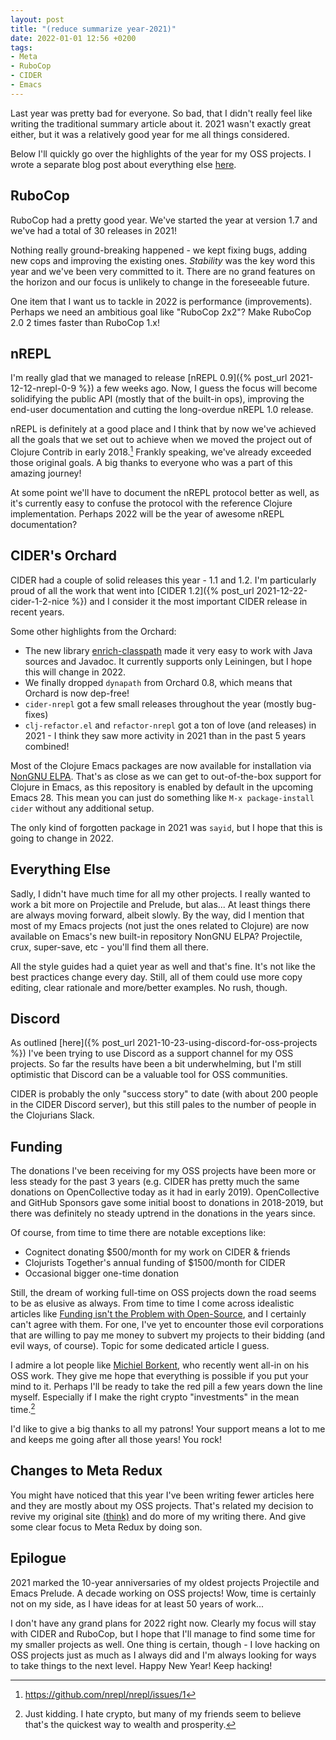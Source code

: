 ```yaml
---
layout: post
title: "(reduce summarize year-2021)"
date: 2022-01-01 12:56 +0200
tags:
- Meta
- RuboCop
- CIDER
- Emacs
---
```


Last year was pretty bad for everyone. So bad, that I didn't really feel like writing the traditional summary article about it.
2021 wasn't exactly great either, but it was a relatively good year for me all things considered.

Below I'll quickly go over the highlights of the year for my OSS projects. I wrote a separate blog post about everything else
[here](https://batsov.com/articles/2021/12/31/2021-the-year-in-review/).

## RuboCop

RuboCop had a pretty good year. We've started the year at version 1.7 and we've had a total of 30 releases in 2021!

Nothing really ground-breaking happened - we kept fixing bugs, adding new cops and improving the existing ones. _Stability_ was
the key word this year and we've been very committed to it. There are no grand features on the horizon and our focus is unlikely to
change in the foreseeable future.

One item that I want us to tackle in 2022 is performance (improvements). Perhaps we need an ambitious goal like
"RuboCop 2x2"? Make RuboCop 2.0 2 times faster than RuboCop 1.x!

## nREPL

I'm really glad that we managed to release [nREPL 0.9]({% post_url
2021-12-12-nrepl-0-9 %}) a few weeks ago. Now, I guess the focus will
become solidifying the public API (mostly that of the built-in ops), improving
the end-user documentation and cutting the long-overdue nREPL 1.0 release.

nREPL is definitely at a good place and I think that by now we've achieved all the goals that we set out to achieve
when we moved the project out of Clojure Contrib in early 2018.[^1] Frankly speaking, we've already exceeded those original goals. A big thanks to everyone who was a part of this amazing journey!

At some point we'll have to document the nREPL protocol better as well, as it's currently easy to confuse the protocol with the reference Clojure implementation. Perhaps 2022 will be the year of awesome nREPL documentation?

## CIDER's Orchard

CIDER had a couple of solid releases this year - 1.1 and 1.2. I'm particularly proud of all the work that went into [CIDER 1.2]({% post_url 2021-12-22-cider-1-2-nice %}) and I consider it
the most important CIDER release in recent years.

Some other highlights from the Orchard:

- The new library [enrich-classpath](https://github.com/clojure-emacs/enrich-classpath) made it very easy to work with Java sources and Javadoc. It currently supports only Leiningen, but I hope this will change in 2022.
- We finally dropped `dynapath` from Orchard 0.8, which means that Orchard is now dep-free!
- `cider-nrepl` got a few small releases throughout the year (mostly bug-fixes)
- `clj-refactor.el` and `refactor-nrepl` got a ton of love (and releases) in 2021 - I think they saw more activity in 2021 than in the past 5 years combined!

Most of the Clojure Emacs packages are now available for installation via [NonGNU ELPA](https://elpa.nongnu.org/nongnu/). That's as close as we can get
to out-of-the-box support for Clojure in Emacs, as this repository is enabled by default in the upcoming Emacs 28. This mean you can just do something like
`M-x package-install cider` without any additional setup.

The only kind of forgotten package in 2021 was `sayid`, but I hope that this is going to change in 2022.

## Everything Else

Sadly, I didn't have much time for all my other projects. I really wanted to work a bit more on Projectile and Prelude, but alas... At least
things there are always moving forward, albeit slowly. By the way, did I mention that most of my Emacs projects (not just the ones related to Clojure) are now available on Emacs's new
built-in repository NonGNU ELPA? Projectile, crux, super-save, etc - you'll find them all there.

All the style guides had a quiet year as well and that's fine. It's not like the best practices change every day. Still, all of them could use more copy editing,
clear rationale and more/better examples. No rush, though.

## Discord

As outlined [here]({% post_url 2021-10-23-using-discord-for-oss-projects %}) I've been trying to use Discord as a support channel for my OSS projects. So far the results have been a bit underwhelming,
but I'm still optimistic that Discord can be a valuable tool for OSS communities.

CIDER is probably the only "success story" to date (with about 200 people in the CIDER Discord server), but this still pales to the number of people in the Clojurians Slack.

## Funding

The donations I've been receiving for my OSS projects have been more or less steady for the past 3 years (e.g. CIDER has pretty much the same donations on OpenCollective today as it had in early 2019). OpenCollective and GitHub Sponsors gave some initial boost to donations in
2018-2019, but there was definitely no steady uptrend in the donations in the years since.

Of course, from time to time there are notable exceptions like:

- Cognitect donating $500/month for my work on CIDER & friends
- Clojurists Together's annual funding of $1500/month for CIDER
- Occasional bigger one-time donation

Still, the dream of working full-time on OSS projects down the road seems to be as elusive as always. From time to time I come across idealistic articles like
[Funding isn't the Problem with Open-Source](https://www.haskellforall.com/2021/12/funding-isnt-problem-with-open-source.html), and I certainly can't agree with them.
For one, I've yet to encounter those evil corporations that are willing to pay me money to subvert my projects to their bidding (and evil ways, of course). Topic
for some dedicated article I guess.

I admire a lot people like [Michiel Borkent](https://www.michielborkent.nl/), who recently went all-in on his OSS work. They give me hope that everything is possible if you put your mind to it. Perhaps I'll be ready to take the red pill a few years down the line myself. Especially if I make the right crypto "investments" in the mean time.[^2]

I'd like to give a big thanks to all my patrons! Your support means a lot to me and keeps me going after all those years! You rock!

## Changes to Meta Redux

You might have noticed that this year I've been writing fewer articles here and they are mostly about my OSS projects. That's related my
decision to revive my original site [(think)](https://batsov.com) and do more of my writing there. And give some clear focus to Meta Redux by doing son.

## Epilogue

2021 marked the 10-year anniversaries of my oldest projects Projectile and Emacs Prelude. A decade working on OSS projects! Wow, time is certainly not
on my side, as I have ideas for at least 50 years of work...

I don't have any grand plans for 2022 right now. Clearly my focus will stay with CIDER and RuboCop, but I hope that I'll manage to find some time for my smaller projects as well. One thing is certain, though - I love hacking on OSS projects just as much as I always did and I'm always looking for ways to take things to the next level. Happy New Year! Keep hacking!

[^1]: <https://github.com/nrepl/nrepl/issues/1>
[^2]: Just kidding. I hate crypto, but many of my friends seem to believe that's the quickest way to wealth and prosperity.

